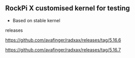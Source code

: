 ## RockPi X customised kernel for testing

* Based on stable kernel

releases

https://github.com/avafinger/radxax/releases/tag/5.16.6

https://github.com/avafinger/radxax/releases/tag/5.16.7
